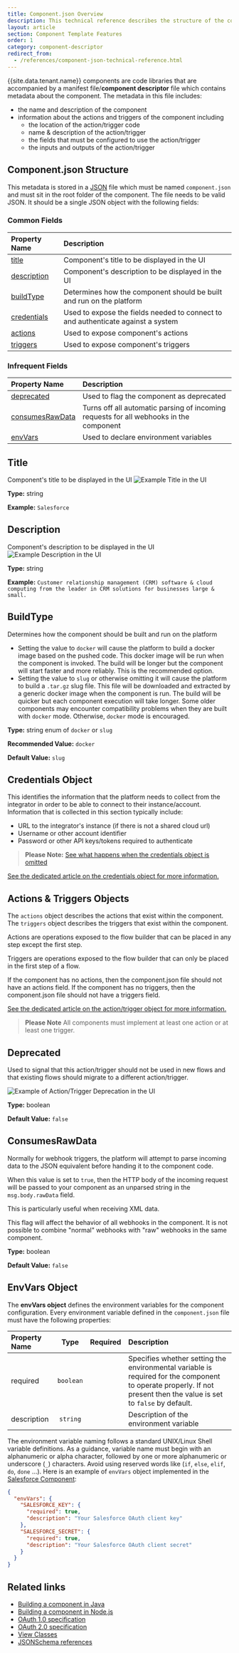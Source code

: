 ```yaml
---
title: Component.json Overview
description: This technical reference describes the structure of the component.json manifest file/component descriptor file
layout: article
section: Component Template Features
order: 1
category: component-descriptor
redirect_from:
  - /references/component-json-technical-reference.html
---
```


{{site.data.tenant.name}} components are code libraries that are accompanied by a manifest file/**component descriptor** file which contains metadata about the component.  The metadata in this file includes:
* the name and description of the component
* information about the actions and triggers of the component including
  * the location of the action/trigger code
  * name & description of the action/trigger
  * the fields that must be configured to use the action/trigger
  * the inputs and outputs of the action/trigger

## Component.json Structure

This metadata is stored in a [JSON](https://tools.ietf.org/html/rfc7159) file which must be named `component.json` and must sit in the root folder of the component.
The file needs to be valid JSON.  It should be a single JSON object with the following fields:

### Common Fields

| Property Name | Description |
| :------------ | :---------- |
| [title](#title) | Component's title to be displayed in the UI |
| [description](#description) | Component's description to be displayed in the UI  |
| [buildType](#buildtype) | Determines how the component should be built and run on the platform |
| [credentials](#credentials-object) | Used to expose the fields needed to connect to and authenticate against a system  |
| [actions](#actions--triggers-objects) | Used to expose component's actions |
| [triggers](#actions--triggers-objects) | Used to expose component's triggers |

### Infrequent Fields

| Property Name | Description |
| :------------ | :---------- |
| [deprecated](#deprecated) | Used to flag the component as deprecated |
| [consumesRawData](#consumesrawdata) | Turns off all automatic parsing of incoming requests for all webhooks in the component |
| [envVars](#envvars-object) | Used to declare environment variables |

## Title

Component's title to be displayed in the UI
![Example Title in the UI](/assets/img/references/component.json/title.png)

**Type:** string

**Example:** `Salesforce`

## Description

Component's description to be displayed in the UI
![Example Description in the UI](/assets/img/references/component.json/description.png)

**Type:** string

**Example:** `Customer relationship management (CRM) software & cloud computing from the leader in CRM solutions for businesses large & small.`

## BuildType

Determines how the component should be built and run on the platform

- Setting the value to `docker` will cause the platform to build a docker image based on the pushed code.  This docker image will be run when the component is invoked. The build will be longer but the component will start faster and more reliably.  This is the recommended option.
- Setting the value to `slug` or otherwise omitting it will cause the platform to build a `.tar.gz` slug file. This file will be downloaded and extracted by a generic docker image when the component is run.  The build will be quicker but each component execution will take longer. Some older components may encounter compatibility problems when they are built with `docker`  mode.  Otherwise, `docker` mode is encouraged.

**Type:** string enum of `docker` or `slug`

**Recommended Value:** `docker`

**Default Value:** `slug`

## Credentials Object

This identifies the information that the platform needs to collect from the integrator in order to be able to connect to their instance/account.  Information that is collected in this section typically include:
* URL to the integrator's instance (if there is not a shared cloud url)
* Username or other account identifier
* Password or other API keys/tokens required to authenticate

> **Please Note:** [See what happens when the credentials object is omitted](component-json-technical-reference-credentials.html#omitting-credentials)

[See the dedicated article on the credentials object for more information.](component-json-technical-reference-credentials.html)

## Actions & Triggers Objects

The `actions` object describes the actions that exist within the component. The `triggers` object describes the triggers that exist within the component.

Actions are operations exposed to the flow builder that can be placed in any step except the first step.  

Triggers are operations exposed to the flow builder that can only be placed in the first step of a flow.

If the component has no actions, then the component.json file should not have an actions field. If the component has no triggers, then the component.json file should not have a triggers field.

[See the dedicated article on the action/trigger object for more information.](component-json-technical-reference-actions-triggers.html)

> **Please Note** All components must implement at least one action or at least one trigger.

## Deprecated

Used to signal that this action/trigger should not be used in new flows and that existing flows should migrate to a different action/trigger.

![Example of Action/Trigger Deprecation in the UI](/assets/img/references/component.json/deprecated-component.png)

**Type:** boolean

**Default Value:** `false`

## ConsumesRawData

Normally for webhook triggers, the platform will attempt to parse incoming data to the JSON equivalent before handing it to the component code.  

When this value is set to `true`, then the HTTP body of the incoming request will be passed to your component as an unparsed string in the `msg.body.rawData` field.

This is particularly useful when receiving XML data.

This flag will affect the behavior of all webhooks in the component.  It is not possible to combine "normal" webhooks with "raw" webhooks in the same component.

**Type:** boolean

**Default Value:** `false`

## EnvVars Object

The **envVars object** defines the environment variables for the component
configuration. Every environment variable defined in the `component.json`
file must have the following properties:

| Property Name | Type     | Required | Description |
| :------------ | :------: | :------: | :---------- |
| required    | `boolean`|  | Specifies whether setting the environmental variable is required for the component to operate properly. If not present then the value is set to `false` by default. |
| description | `string` |  | Description of the environment variable |

The environment variable naming follows a standard UNIX/Linux Shell variable
definitions. As a guidance, variable name must begin with an alphanumeric or alpha
character, followed by one or more alphanumeric or underscore (`_`) characters.
Avoid using reserved words like (`if`, `else`, `elif`, `do`, `done` ...). Here is
an example of `envVars` object implemented in the [Salesforce Component](https://github.com/elasticio/salesforce-component/blob/master/component.json):

```json
{
  "envVars": {
    "SALESFORCE_KEY": {
      "required": true,
      "description": "Your Salesforce OAuth client key"
    },
    "SALESFORCE_SECRET": {
      "required": true,
      "description": "Your Salesforce OAuth client secret"
    }
  }
}
```

## Related links

- [Building a component in Java](/guides/building-java-component)
- [Building a component in Node.js](/guides/building-nodejs-component)
- [OAuth 1.0 specification](http://oauth.net/core/1.0/)
- [OAuth 2.0 specification](http://tools.ietf.org/html/rfc6749)
- [View Classes](view-classes)
- [JSONSchema references](https://json-schema.org)
